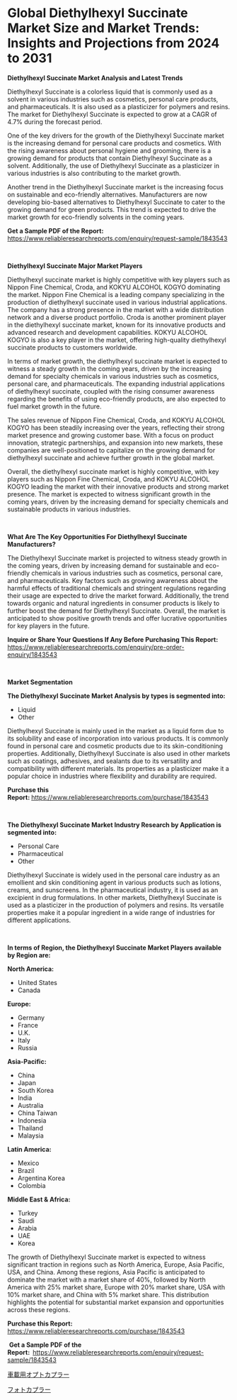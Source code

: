 <p><h1>Global Diethylhexyl Succinate Market Size and Market Trends: Insights and Projections from 2024 to 2031</h1></p><p><strong>Diethylhexyl Succinate Market Analysis and Latest Trends</strong></p>
<p><p>Diethylhexyl Succinate is a colorless liquid that is commonly used as a solvent in various industries such as cosmetics, personal care products, and pharmaceuticals. It is also used as a plasticizer for polymers and resins. The market for Diethylhexyl Succinate is expected to grow at a CAGR of 4.7% during the forecast period.</p><p>One of the key drivers for the growth of the Diethylhexyl Succinate market is the increasing demand for personal care products and cosmetics. With the rising awareness about personal hygiene and grooming, there is a growing demand for products that contain Diethylhexyl Succinate as a solvent. Additionally, the use of Diethylhexyl Succinate as a plasticizer in various industries is also contributing to the market growth.</p><p>Another trend in the Diethylhexyl Succinate market is the increasing focus on sustainable and eco-friendly alternatives. Manufacturers are now developing bio-based alternatives to Diethylhexyl Succinate to cater to the growing demand for green products. This trend is expected to drive the market growth for eco-friendly solvents in the coming years.</p></p>
<p><strong>Get a Sample PDF of the Report:&nbsp;</strong> <a href="https://www.reliableresearchreports.com/enquiry/request-sample/1843543">https://www.reliableresearchreports.com/enquiry/request-sample/1843543</a></p>
<p>&nbsp;</p>
<p><strong>Diethylhexyl Succinate Major Market Players</strong></p>
<p><p>Diethylhexyl succinate market is highly competitive with key players such as Nippon Fine Chemical, Croda, and KOKYU ALCOHOL KOGYO dominating the market. Nippon Fine Chemical is a leading company specializing in the production of diethylhexyl succinate used in various industrial applications. The company has a strong presence in the market with a wide distribution network and a diverse product portfolio. Croda is another prominent player in the diethylhexyl succinate market, known for its innovative products and advanced research and development capabilities. KOKYU ALCOHOL KOGYO is also a key player in the market, offering high-quality diethylhexyl succinate products to customers worldwide.</p><p>In terms of market growth, the diethylhexyl succinate market is expected to witness a steady growth in the coming years, driven by the increasing demand for specialty chemicals in various industries such as cosmetics, personal care, and pharmaceuticals. The expanding industrial applications of diethylhexyl succinate, coupled with the rising consumer awareness regarding the benefits of using eco-friendly products, are also expected to fuel market growth in the future.</p><p>The sales revenue of Nippon Fine Chemical, Croda, and KOKYU ALCOHOL KOGYO has been steadily increasing over the years, reflecting their strong market presence and growing customer base. With a focus on product innovation, strategic partnerships, and expansion into new markets, these companies are well-positioned to capitalize on the growing demand for diethylhexyl succinate and achieve further growth in the global market.</p><p>Overall, the diethylhexyl succinate market is highly competitive, with key players such as Nippon Fine Chemical, Croda, and KOKYU ALCOHOL KOGYO leading the market with their innovative products and strong market presence. The market is expected to witness significant growth in the coming years, driven by the increasing demand for specialty chemicals and sustainable products in various industries.</p></p>
<p>&nbsp;</p>
<p><strong>What Are The Key Opportunities For Diethylhexyl Succinate Manufacturers?</strong></p>
<p><p>The Diethylhexyl Succinate market is projected to witness steady growth in the coming years, driven by increasing demand for sustainable and eco-friendly chemicals in various industries such as cosmetics, personal care, and pharmaceuticals. Key factors such as growing awareness about the harmful effects of traditional chemicals and stringent regulations regarding their usage are expected to drive the market forward. Additionally, the trend towards organic and natural ingredients in consumer products is likely to further boost the demand for Diethylhexyl Succinate. Overall, the market is anticipated to show positive growth trends and offer lucrative opportunities for key players in the future.</p></p>
<p><strong>Inquire or Share Your Questions If Any Before Purchasing This Report:</strong> <a href="https://www.reliableresearchreports.com/enquiry/pre-order-enquiry/1843543">https://www.reliableresearchreports.com/enquiry/pre-order-enquiry/1843543</a></p>
<p>&nbsp;</p>
<p><strong>Market Segmentation</strong></p>
<p><strong>The Diethylhexyl Succinate Market Analysis by types is segmented into:</strong></p>
<p><ul><li>Liquid</li><li>Other</li></ul></p>
<p><p>Diethylhexyl Succinate is mainly used in the market as a liquid form due to its solubility and ease of incorporation into various products. It is commonly found in personal care and cosmetic products due to its skin-conditioning properties. Additionally, Diethylhexyl Succinate is also used in other markets such as coatings, adhesives, and sealants due to its versatility and compatibility with different materials. Its properties as a plasticizer make it a popular choice in industries where flexibility and durability are required.</p></p>
<p><strong>Purchase this Report:&nbsp;</strong><a href="https://www.reliableresearchreports.com/purchase/1843543">https://www.reliableresearchreports.com/purchase/1843543</a></p>
<p>&nbsp;</p>
<p><strong>The Diethylhexyl Succinate Market Industry Research by Application is segmented into:</strong></p>
<p><ul><li>Personal Care</li><li>Pharmaceutical</li><li>Other</li></ul></p>
<p><p>Diethylhexyl Succinate is widely used in the personal care industry as an emollient and skin conditioning agent in various products such as lotions, creams, and sunscreens. In the pharmaceutical industry, it is used as an excipient in drug formulations. In other markets, Diethylhexyl Succinate is used as a plasticizer in the production of polymers and resins. Its versatile properties make it a popular ingredient in a wide range of industries for different applications.</p></p>
<p>&nbsp;</p>
<p><strong>In terms of Region, the Diethylhexyl Succinate Market Players available by Region are:</strong></p>
<p>
    <p> <strong> North America: </strong>
        <ul>
            <li>United States</li>
            <li>Canada</li>
        </ul>
        </p> 
    <p> <strong> Europe: </strong>
        <ul>
            <li>Germany</li>
            <li>France</li>
            <li>U.K.</li>
            <li>Italy</li>
            <li>Russia</li>
        </ul>
        </p> 
    <p> <strong> Asia-Pacific: </strong>
        <ul>
            <li>China</li>
            <li>Japan</li>
            <li>South Korea</li>
            <li>India</li>
            <li>Australia</li>
            <li>China Taiwan</li>
            <li>Indonesia</li>
            <li>Thailand</li>
            <li>Malaysia</li>
        </ul>
        </p> 
    <p> <strong> Latin America: </strong>
        <ul>
            <li>Mexico</li>
            <li>Brazil</li>
            <li>Argentina Korea</li>
            <li>Colombia</li>
        </ul>
        </p> 
    <p> <strong> Middle East & Africa: </strong>
        <ul>
            <li>Turkey</li>
            <li>Saudi</li>
            <li>Arabia</li>
            <li>UAE</li>
            <li>Korea</li>
        </ul>
    </p>
    </p>
<p><p>The growth of Diethylhexyl Succinate market is expected to witness significant traction in regions such as North America, Europe, Asia Pacific, USA, and China. Among these regions, Asia Pacific is anticipated to dominate the market with a market share of 40%, followed by North America with 25% market share, Europe with 20% market share, USA with 10% market share, and China with 5% market share. This distribution highlights the potential for substantial market expansion and opportunities across these regions.</p></p>
<p><strong>Purchase this Report: </strong><a href="https://www.reliableresearchreports.com/purchase/1843543">https://www.reliableresearchreports.com/purchase/1843543</a></p>
<p>&nbsp;<strong>Get a Sample PDF of the Report:&nbsp;&nbsp;</strong><a href="https://www.reliableresearchreports.com/enquiry/request-sample/1843543">https://www.reliableresearchreports.com/enquiry/request-sample/1843543</a></p>
<p><strong></strong></p>
<p><p><a href="https://medium.com/@gregost89076vddcv/%E8%87%AA%E5%8B%95%E8%BB%8A%E7%94%A8%E5%85%89%E3%82%AB%E3%83%97%E3%83%A9%E5%B8%82%E5%A0%B4-%E3%82%BF%E3%82%A4%E3%83%97-%E3%82%A2%E3%83%97%E3%83%AA%E3%82%B1%E3%83%BC%E3%82%B7%E3%83%A7%E3%83%B3-%E3%81%8A%E3%82%88%E3%81%B3%E5%9C%B0%E7%90%86%E3%81%AB%E3%82%88%E3%82%8B%E5%8C%85%E6%8B%AC%E7%9A%84%E8%A9%95%E4%BE%A1-48030771e117">車載用オプトカプラー</a></p><p><a href="https://medium.com/@gregost89076vddcv/%E3%83%95%E3%82%A9%E3%83%88%E3%82%AB%E3%83%97%E3%83%A9%E5%B8%82%E5%A0%B4-%E5%B8%82%E5%A0%B4cagr-%E5%B8%82%E5%A0%B4%E3%83%88%E3%83%AC%E3%83%B3%E3%83%89-%E6%88%90%E9%95%B7%E6%88%A6%E7%95%A5%E3%81%AB%E9%96%A2%E3%81%99%E3%82%8B%E6%B4%9E%E5%AF%9F-4cca4da71c63">フォトカプラー</a></p></p>